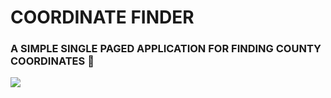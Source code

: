 # COORDINATE FINDER
### A SIMPLE SINGLE PAGED APPLICATION FOR FINDING COUNTY COORDINATES 📍
![](Screen_Recording_2023-02-09_at_11_54_34_AM_AdobeExpress.gif)